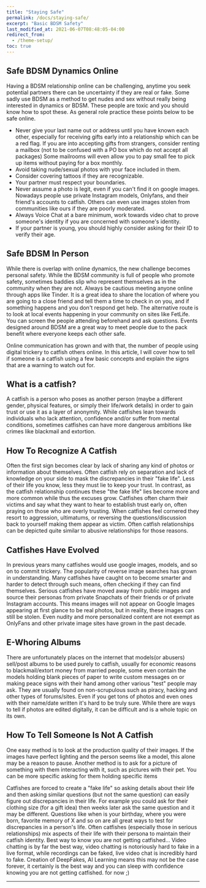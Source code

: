 ```yaml
---
title: "Staying Safe"
permalink: /docs/staying-safe/
excerpt: "Basic BDSM Safety"
last_modified_at: 2021-06-07T08:48:05-04:00
redirect_from:
  - /theme-setup/
toc: true
---
```

## Safe BDSM Dynamics Online
Having a BDSM relationship online can be challenging, anytime you seek potential partners there can be uncertainty if they are real or fake. Some sadly use BDSM as a method to get nudes and sex without really being interested in dynamics or BDSM. These people are toxic and you should know how to spot these. As general role practice these points below to be safe online.
- Never give your last name out or address until you have known each other, especially for receiving gifts early into a relationship which can be a red flag. If you are into accepting gifts from strangers, consider renting a mailbox (not to be confused with a PO box which do not accept all packages) Some mailrooms will even allow you to pay small fee to pick up items without paying for a box monthly.
- Avoid taking nude/sexual photos with your face included in them.
- Consider covering tattoos if they are recognizable.
- Your partner must respect your boundaries.
- Never assume a photo is legit, even if you can't find it on google images. Nowadays people use private Instagram models, Onlyfans, and their friend's accounts to catfish. Others can even use images stolen from communities like ours if they are poorly moderated.
- Always Voice Chat at a bare minimum, work towards video chat to prove someone's identity if you are concerned with someone's identity.
- If your partner is young, you should highly consider asking for their ID to verify their age.
## Safe BDSM In Person
While there is overlap with online dynamics, the new challenge becomes personal safety. While the BDSM community is full of people who promote safety, sometimes baddies slip who represent themselves as in the community when they are not. Always be cautious meeting anyone online through apps like Tinder. It is a great idea to share the location of where you are going to a close friend and tell them a time to check in on you, and if something happens and you don't respond get help.
The alternative route is to look at local events happening in your community on sites like FetLife. You can screen the people attending beforehand and ask questions. Events designed around BDSM are a great way to meet people due to the pack benefit where everyone keeps each other safe.

Online communication has grown and with that, the number of people using digital trickery to catfish others online. In this article, I will cover how to tell if someone is a catfish using a few basic concepts and explain the signs that are a warning to watch out for.

## What is a catfish?
A catfish is a person who poses as another person (maybe a different gender, physical features, or simply their life/work details) in order to gain trust or use it as a layer of anonymity. While catfishes lean towards individuals who lack attention, confidence and/or suffer from mental conditions, sometimes catfishes can have more dangerous ambitions like crimes like blackmail and extortion.

## How To Recognize A Catfish
Often the first sign becomes clear by lack of sharing any kind of photos or information about themselves. Often catfish rely on separation and lack of knowledge on your side to mask the discrepancies in their "fake life". Less of their life you know, less they must lie to keep your trust. In contrast, as the catfish relationship continues these "the fake life" lies become more and more common while thus the excuses grow. Catfishes often charm their victims and say what they want to hear to establish trust early on, often praying on those who are overly trusting.  When catfishes feel cornered they resort to aggression, ultimatums, or reversing the questions/discussion back to yourself making them appear as victim. Often catfish relationships can be depicted quite similar to abusive relationships for those reasons.

## Catfishes Have Evolved
In previous years many catfishes would use google images, models, and so on to commit trickery. The popularity of reverse image searches has grown in understanding. Many catfishes have caught on to become smarter and harder to detect through such means, often checking if they can find themselves. Serious catfishes have moved away from public images and source their personas from private Snapchats of their friends or of private Instagram accounts. This means images will not appear on Google Images appearing at first glance to be real photos, but in reality, these images can still be stolen. Even nudity and more personalized content are not exempt as OnlyFans and other private image sites have grown in the past decade.

## E-Whoring Albums
There are unfortunately places on the internet that models(or abusers) sell/post albums to be used purely to catfish, usually for economic reasons to blackmail/extort money from married people, some even contain the models holding blank pieces of paper to write custom messages on or making peace signs with their hand among other various "test" people may ask. They are usually found on non-scrupulous such as piracy, hacking and other types of forums/sites. Even if you get tons of photos and even ones with their name/date written it's hard to be truly sure. While there are ways to tell if photos are edited digitally, it can be difficult and is a whole topic on its own.

## How To Tell Someone Is Not A Catfish
One easy method is to look at the production quality of their images. If the images have perfect lighting and the person seems like a model, this alone may be a reason to pause. Another method is to ask for a picture of something with them interacting with it, such as pictures with their pet. You can be more specific asking for them holding specific items

Catfishes are forced to create a "fake life" so asking details about their life and then asking similar questions (but not the same question) can easily figure out discrepancies in their life. For example you could ask for their clothing size (for a gift idea) then weeks later ask the same question and it may be different. Questions like when is your birthday, where you were born, favorite memory of X and so on are all great ways to test for discrepancies in a person's life. Often catfishes (especially those in serious relationships) mix aspects of their life with their persona to maintain their catfish identity.
Best way to know you are not getting catfished...
Video chatting is by far the best way, video chatting is notoriously hard to fake in a live format, while recordings can be faked, live video chat is incredibly hard to fake. Creation of DeepFakes, AI Learning means this may not be the case forever, it certainly is the best way and you can sleep with confidence knowing you are not getting catfished. for now ;)

---

